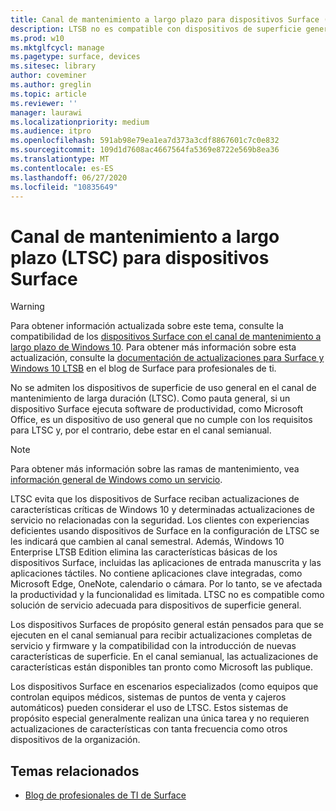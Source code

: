 ```yaml
---
title: Canal de mantenimiento a largo plazo para dispositivos Surface (Surface)
description: LTSB no es compatible con dispositivos de superficie general y debe usarse únicamente para dispositivos especializados.
ms.prod: w10
ms.mktglfcycl: manage
ms.pagetype: surface, devices
ms.sitesec: library
author: coveminer
ms.author: greglin
ms.topic: article
ms.reviewer: ''
manager: laurawi
ms.localizationpriority: medium
ms.audience: itpro
ms.openlocfilehash: 591ab98e79ea1ea7d373a3cdf8867601c7c0e832
ms.sourcegitcommit: 109d1d7608ac4667564fa5369e8722e569b8ea36
ms.translationtype: MT
ms.contentlocale: es-ES
ms.lasthandoff: 06/27/2020
ms.locfileid: "10835649"
---
```

# Canal de mantenimiento a largo plazo (LTSC) para dispositivos Surface

>[!WARNING]
>Para obtener información actualizada sobre este tema, consulte la compatibilidad de los [dispositivos Surface con el canal de mantenimiento a largo plazo de Windows 10](surface-device-compatibility-with-windows-10-ltsc.md). Para obtener más información sobre esta actualización, consulte la [documentación de actualizaciones para Surface y Windows 10 LTSB](https://blogs.technet.microsoft.com/surface/2017/04/11/documentation-updates-for-surface-and-windows-10-ltsb-compatibility) en el blog de Surface para profesionales de ti.

No se admiten los dispositivos de superficie de uso general en el canal de mantenimiento de larga duración (LTSC). Como pauta general, si un dispositivo Surface ejecuta software de productividad, como Microsoft Office, es un dispositivo de uso general que no cumple con los requisitos para LTSC y, por el contrario, debe estar en el canal semianual. 

>[!NOTE]
>Para obtener más información sobre las ramas de mantenimiento, vea [información general de Windows como un servicio](https://technet.microsoft.com/itpro/windows/manage/waas-overview).

LTSC evita que los dispositivos de Surface reciban actualizaciones de características críticas de Windows 10 y determinadas actualizaciones de servicio no relacionadas con la seguridad. Los clientes con experiencias deficientes usando dispositivos de Surface en la configuración de LTSC se les indicará que cambien al canal semestral. Además, Windows 10 Enterprise LTSB Edition elimina las características básicas de los dispositivos Surface, incluidas las aplicaciones de entrada manuscrita y las aplicaciones táctiles. No contiene aplicaciones clave integradas, como Microsoft Edge, OneNote, calendario o cámara. Por lo tanto, se ve afectada la productividad y la funcionalidad es limitada. LTSC no es compatible como solución de servicio adecuada para dispositivos de superficie general. 

Los dispositivos Surfaces de propósito general están pensados para que se ejecuten en el canal semianual para recibir actualizaciones completas de servicio y firmware y la compatibilidad con la introducción de nuevas características de superficie. En el canal semianual, las actualizaciones de características están disponibles tan pronto como Microsoft las publique.

Los dispositivos Surface en escenarios especializados (como equipos que controlan equipos médicos, sistemas de puntos de venta y cajeros automáticos) pueden considerar el uso de LTSC. Estos sistemas de propósito especial generalmente realizan una única tarea y no requieren actualizaciones de características con tanta frecuencia como otros dispositivos de la organización. 

##  <a name="related-topics"></a>Temas relacionados

- [Blog de profesionales de TI de Surface](https://techcommunity.microsoft.com/t5/Surface-IT-Pro-Blog/bg-p/SurfaceITPro)

